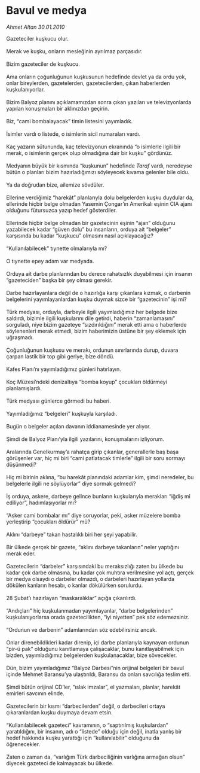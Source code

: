 # Bavul ve medya

*Ahmet Altan 30.01.2010*

<div class="taraf_structure_2col_1zq">
<div class="margen_n">



 <p>Gazeteciler kuşkucu olur. <br/><br/>Merak ve kuşku, onların mesleğinin ayrılmaz parçasıdır. <br/><br/>Bizim gazeteciler de kuşkucu. <br/><br/>Ama onların çoğunluğunun kuşkusunun hedefinde devlet ya da ordu yok, onlar bireylerden, gazetelerden, gazetecilerden, çıkan haberlerden kuşkulanıyorlar. <br/><br/>Bizim Balyoz planını açıklamamızdan sonra çıkan yazıları ve televizyonlarda yapılan konuşmaları bir aklınızdan geçirin. <br/><br/>Biz, “cami bombalayacak” timin listesini yayımladık. <br/><br/>İsimler vardı o listede, o isimlerin sicil numaraları vardı. <br/><br/>Kaç yazarın sütununda, kaç televizyonun ekranında “o isimlerle ilgili bir merak, o isimlerin gerçek olup olmadığına dair bir kuşku” gördünüz. <br/><br/>Medyanın büyük bir kısmında “kuşkunun” hedefinde <i>Taraf</i> vardı, neredeyse bütün o planları bizim hazırladığımızı söyleyecek kıvama gelenler bile oldu. <br/><br/>Ya da doğrudan bize, ailemize sövdüler. <br/><br/>Ellerine verdiğimiz “harekât” planlarıyla dolu belgelerden kuşku duydular da, ellerinde hiçbir belge olmadan Yasemin Çongar’ın Amerikalı eşinin CIA ajanı olduğunu fütursuzca yazıp hedef gösterdiler. <br/><br/>Ellerinde hiçbir belge olmadan bir gazetecinin eşinin “ajan” olduğunu yazabilecek kadar “güven dolu” bu insanların, orduya ait “belgeler” karşısında bu kadar “kuşkucu” olmasını nasıl açıklayacağız? <br/><br/>“Kullanılabilecek” tıynette olmalarıyla mı? <br/><br/>O tıynette epey adam var medyada. <br/><br/>Orduya ait darbe planlarından bu derece rahatsızlık duyabilmesi için insanın “gazeteciden” başka bir şey olması gerekir. <br/><br/>Darbe hazırlayanlara değil de o hazırlığa karşı çıkanlara kızmak, o darbenin belgelerini yayımlayanlardan kuşku duymak sizce bir “gazetecinin” işi mi? <br/><br/>Türk medyası, orduyla, darbeyle ilgili yayımladığımız her belgede bize saldırdı, bizimle ilgili kuşkularını dile getirdi, haberin “zamanlamasını” sorguladı, niye bizim gazeteye “sızdırıldığını” merak etti ama o haberlerde söylenenleri merak etmedi, bizim haberimizin üstüne bir şey eklemek için uğraşmadı. <br/><br/>Çoğunluğunun kuşkusu ve merakı, ordunun sınırlarında durup, duvara çarpan lastik bir top gibi geriye, bize döndü. <br/><br/>Kafes Planı’nı yayımladığımız günleri hatırlayın. <br/><br/>Koç Müzesi’ndeki denizaltıya “bomba koyup” çocukları öldürmeyi planlamışlardı. <br/><br/>Türk medyası günlerce görmedi bu haberi. <br/><br/>Yayımladığımız “belgeleri” kuşkuyla karşıladı. <br/><br/>Bugün o belgeler açılan davanın iddianamesinde yer alıyor. <br/><br/>Şimdi de Balyoz Planı’yla ilgili yazılarını, konuşmalarını izliyorum. <br/><br/>Aralarında Genelkurmay’a rahatça girip çıkanlar, generallerle baş başa görüşenler var, hiç mi biri “cami patlatacak timlerle” ilgili bir soru sormayı düşünmedi? <br/><br/>Hiç mi birinin aklına, “bu harekât planındaki adamlar kim, şimdi neredeler, bu belgelerle ilgili ne söylüyorlar” diye sormak gelmedi? <br/><br/>İş orduya, askere, darbeye gelince bunların kuşkularıyla merakları “iğdiş mi ediliyor”, hadımlaşıyorlar mı? <br/><br/>“Asker cami bombalar mı” diye soruyorlar, peki, asker müzelere bomba yerleştirip “çocukları öldürür” mü? <br/><br/>Aklını “darbeye” takan hastalıklı biri her şeyi yapabilir. <br/><br/>Bir ülkede gerçek bir gazete, “aklını darbeye takanların” neler yaptığını merak eder. <br/><br/>Gazetecilerin “darbeler” karşısındaki bu meraksızlığı zaten bu ülkede bu kadar çok darbe olmasına, bu kadar çok muhtıra verilmesine yol açtı, gerçek bir medya olsaydı o darbeler olmazdı, o darbeleri hazırlayan yollarda dökülen kanların hesabı, o kanlar dökülürken sorulurdu. <br/><br/>28 Şubat’ı hazırlayan “maskaralıklar” açığa çıkarılırdı. <br/><br/>“Andıçları” hiç kuşkulanmadan yayımlayanlar, “darbe belgelerinden” kuşkulanıyorlarsa orada gazetecilikten, “iyi niyetten” pek söz edemezsiniz. <br/><br/>“Ordunun ve darbenin” adamlarından söz edebilirsiniz ancak. <br/><br/>Onlar direnebildikleri kadar direnip, içi darbe planlarıyla kaynayan ordunun “pir-ü pak” olduğunu kanıtlamaya çalışacaklar, bunu kanıtlayabilmek için bizden, yayımladığımız belgelerden kuşkulanacaklar, bize sövecekler. <br/><br/>Dün, bizim yayımladığımız “Balyoz Darbesi”nin orijinal belgeleri bir bavul içinde Mehmet Baransu’ya ulaştırıldı, Baransu da onları savcılığa teslim etti. <br/><br/>Şimdi bütün orijinal CD’ler, “ıslak imzalar”, el yazmaları, planlar, harekât emirleri savcının elinde. <br/><br/>Gazetecilerin bir kısmı “darbecilerden” değil, o darbecileri ortaya çıkaranlardan kuşku duymaya devam etsin. <br/><br/>“Kullanılabilecek gazeteci” kavramının, o “saptırılmış kuşkulardan” yaratıldığını, bir insanın, adı o “listede” olduğu için değil, inatla yanlış bir hedef hakkında kuşku yarattığı için “kullanılabilir” olduğunu da öğrenecekler. <br/><br/>Zaten o zaman da, “varlığım Türk darbeciliğinin varlığına armağan olsun” diyecek gazeteci de kalmayacak bu ülkede.</p>
<br/>
<br/>
<br/>



<br/>


<div id="taraf_not">
</div>

</div>


</div>
